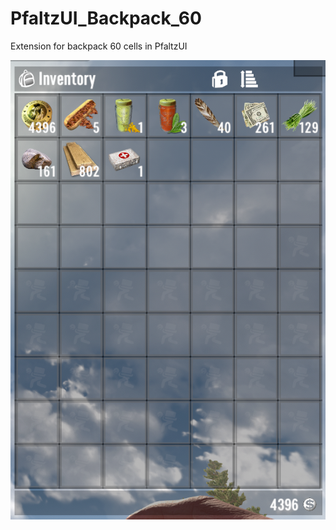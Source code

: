 # PfaltzUI_Backpack_60
Extension for backpack 60 cells in PfaltzUI
<p align="center">
  <img src="preview.png" width="950" title="Backpack 60">
</p>